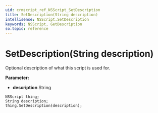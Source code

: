 ```yaml
---
uid: crmscript_ref_NSScript_SetDescription
title: SetDescription(String description)
intellisense: NSScript.SetDescription
keywords: NSScript, GetDescription
so.topic: reference
---
```


# SetDescription(String description)

Optional description of what this script is used for.

**Parameter:** 
 - **description** String

```crmscript
NSScript thing;
String description;
thing.SetDescription(description);
```

